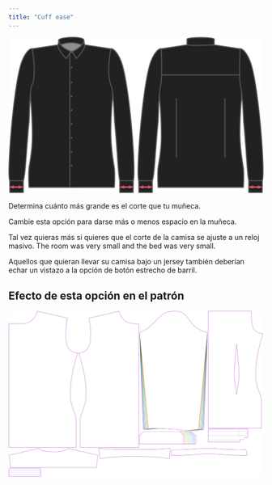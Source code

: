 ```yaml
---
title: "Cuff ease"
---
```


![Holgura de muñeca](cuffease.svg)

Determina cuánto más grande es el corte que tu muñeca.

Cambie esta opción para darse más o menos espacio en la muñeca.

<Note>

Tal vez quieras más si quieres que el corte de la camisa se ajuste a un reloj masivo. The room was very small and the bed was very small.

Aquellos que quieran llevar su camisa bajo un jersey también deberían echar un vistazo a la opción de botón estrecho de barril.

</Note>

## Efecto de esta opción en el patrón

![Esta imagen muestra el efecto de esta opción superponiendo varias variantes que tienen un valor diferente para esta opción](simon_cuffease_sample.svg "Efecto de esta opción en el patrón")
